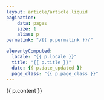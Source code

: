 ```yaml
---
layout: article/article.liquid
pagination:
    data: pages
    size: 1
    alias: p
permalink: "/{{ p.permalink }}/"

eleventyComputed:
  locale: "{{ p.locale }}"
  title: "{{ p.title }}"
  date: {{ p.date_updated }}
  page_class: "{{ p.page_class }}"
---
```

{{ p.content }}